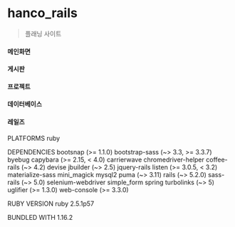 # hanco_rails

> 플래닝 사이트


#### 메인화면

#### 게시판

#### 프로젝트

#### 데이터베이스

#### 레일즈

PLATFORMS
  ruby

DEPENDENCIES
  bootsnap (>= 1.1.0)
  bootstrap-sass (~> 3.3, >= 3.3.7)
  byebug
  capybara (>= 2.15, < 4.0)
  carrierwave
  chromedriver-helper
  coffee-rails (~> 4.2)
  devise
  jbuilder (~> 2.5)
  jquery-rails
  listen (>= 3.0.5, < 3.2)
  materialize-sass
  mini_magick
  mysql2
  puma (~> 3.11)
  rails (~> 5.2.0)
  sass-rails (~> 5.0)
  selenium-webdriver
  simple_form
  spring
  turbolinks (~> 5)
  uglifier (>= 1.3.0)
  web-console (>= 3.3.0)

RUBY VERSION
   ruby 2.5.1p57

BUNDLED WITH
   1.16.2
